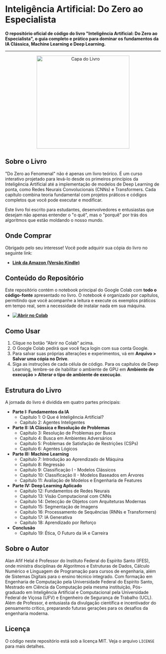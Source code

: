 # Inteligência Artificial: Do Zero ao Especialista

**O repositório oficial de código do livro "Inteligência Artificial: Do Zero ao Especialista", o guia completo e prático para dominar os fundamentos da IA Clássica, Machine Learning e Deep Learning.**

---

<p align="center">
  <img src="[URL_DA_IMAGEM_DA_CAPA_DO_LIVRO]" alt="Capa do Livro" width="300"/>
</p>

## Sobre o Livro

"Do Zero ao Fenomenal" não é apenas um livro teórico. É um curso interativo projetado para levá-lo desde os primeiros princípios da Inteligência Artificial até a implementação de modelos de Deep Learning de ponta, como Redes Neurais Convolucionais (CNNs) e Transformers. Cada capítulo combina teoria fundamental com projetos práticos e códigos completos que você pode executar e modificar.

Este livro foi escrito para estudantes, desenvolvedores e entusiastas que desejam não apenas entender o "o quê", mas o "porquê" por trás dos algoritmos que estão moldando o nosso mundo.

## Onde Comprar

Obrigado pelo seu interesse! Você pode adquirir sua cópia do livro no seguinte link:

* **[Link da Amazon (Versão Kindle)](https://www.amazon.com.br/SEU_LIVRO_AQUI)**

## Conteúdo do Repositório

Este repositório contém o notebook principal do Google Colab com **todo o código-fonte** apresentado no livro. O notebook é organizado por capítulos, permitindo que você acompanhe a leitura e execute os exemplos práticos em tempo real, sem a necessidade de instalar nada em sua máquina.

* **[![Abrir no Colab](https://colab.research.google.com/assets/colab-badge.svg)](https://colab.research.google.com/drive/1tPIznNiyjZ9MDbe8a2PD3sQJxlcMe4nv#scrollTo=OGfeh2Uk7wQf)**

## Como Usar

1.  Clique no botão "Abrir no Colab" acima.
2.  O Google Colab pedirá que você faça login com sua conta Google.
3.  Para salvar suas próprias alterações e experimentos, vá em **Arquivo > Salvar uma cópia no Drive**.
4.  Siga as instruções de cada célula de código. Para os capítulos de Deep Learning, lembre-se de habilitar o ambiente de GPU em **Ambiente de execução > Alterar o tipo de ambiente de execução**.

## Estrutura do Livro

A jornada do livro é dividida em quatro partes principais:

* **Parte I: Fundamentos da IA**
    * Capítulo 1: O Que é Inteligência Artificial?
    * Capítulo 2: Agentes Inteligentes
* **Parte II: IA Clássica e Resolução de Problemas**
    * Capítulo 3: Resolução de Problemas por Busca
    * Capítulo 4: Busca em Ambientes Adversários
    * Capítulo 5: Problemas de Satisfação de Restrições (CSPs)
    * Capítulo 6: Agentes Lógicos
* **Parte III: Machine Learning**
    * Capítulo 7: Introdução ao Aprendizado de Máquina
    * Capítulo 8: Regressão
    * Capítulo 9: Classificação I - Modelos Clássicos
    * Capítulo 10: Classificação II - Modelos Baseados em Árvores
    * Capítulo 11: Avaliação de Modelos e Engenharia de Features
* **Parte IV: Deep Learning Aplicado**
    * Capítulo 12: Fundamentos de Redes Neurais
    * Capítulo 13: Visão Computacional com CNNs
    * Capítulo 14: Detecção de Objetos com Arquiteturas Modernas
    * Capítulo 15: Segmentação de Imagens
    * Capítulo 16: Processamento de Sequências (RNNs e Transformers)
    * Capítulo 17: IA Generativa
    * Capítulo 18: Aprendizado por Reforço
* **Conclusão**
    * Capítulo 19: Ética, O Futuro da IA e Carreira

## Sobre o Autor

Alan Afif Helal é Professor do Instituto Federal do Espírito Santo (IFES), onde ministra disciplinas de Algoritmos e Estruturas de Dados, Cálculo Numérico e Linguagem de Programação para cursos de engenharia, além de Sistemas Digitais para o ensino técnico integrado. Com formação em Engenharia de Computação pela Universidade Federal do Espírito Santo, Mestrado em Ciência da Computação pela mesma instituição, Pós-graduado em Inteligência Artificial e Computacional pela Universidade Federal de Viçosa (UFV) e Engenheiro de Segurança de Trabalho (UCL). Além de Professor, é entusiasta da divulgação científica e incentivador do pensamento crítico, preparando futuras gerações para os desafios da engenharia moderna.

## Licença

O código neste repositório está sob a licença MIT. Veja o arquivo `LICENSE` para mais detalhes.
